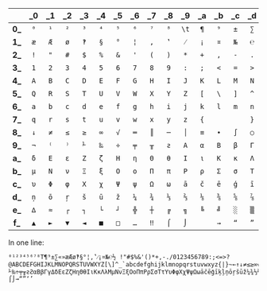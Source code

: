 |        | _0  | _1  | _2  | _3  | _4  | _5  | _6  | _7  | _8  | _9  | _a  | _b  | _c  | _d  | _e  | _f  |
|:------:|:---:|:---:|:---:|:---:|:---:|:---:|:---:|:---:|:---:|:---:|:---:|:---:|:---:|:---:|:---:|:---:|
**0_**|`⁰`|`¹`|`²`|`³`|`⁴`|`⁵`|`⁶`|`⁷`|`⁸`|`\t`|`¶`|`⁹`|`±`|`∑`|`«`|`»`|
**1_**|`æ`|`Æ`|`ø`|`‽`|`§`|`°`|`¦`|`‚`|`‛`|`⁄`|`¡`|`¤`|`№`|`℮`|`½`|<code> </code>|
**2_**|`!`|`"`|`#`|`$`|`%`|`&`|`'`|`(`|`)`|`*`|`+`|`,`|`-`|`.`|`/`|`0`|
**3_**|`1`|`2`|`3`|`4`|`5`|`6`|`7`|`8`|`9`|`:`|`;`|`<`|`=`|`>`|`?`|`@`|
**4_**|`A`|`B`|`C`|`D`|`E`|`F`|`G`|`H`|`I`|`J`|`K`|`L`|`M`|`N`|`O`|`P`|
**5_**|`Q`|`R`|`S`|`T`|`U`|`V`|`W`|`X`|`Y`|`Z`|`[`|`\`|`]`|`^`|`_`|```|
**6_**|`a`|`b`|`c`|`d`|`e`|`f`|`g`|`h`|`i`|`j`|`k`|`l`|`m`|`n`|`o`|`p`|
**7_**|`q`|`r`|`s`|`t`|`u`|`v`|`w`|`x`|`y`|`z`|`{`|<code>|</code>|`}`|`~`|`←`|`↑`|
**8_**|`↓`|`≠`|`≤`|`≥`|`∞`|`√`|`═`|`║`|`─`|`│`|`≡`|`∙`|`∫`|`○`|`׀`|`′`|
**9_**|`¬`|`⁽`|`⁾`|`⅟`|`‰`|`÷`|`╤`|`╥`|`ƨ`|`Α`|`α`|`Β`|`β`|`Γ`|`γ`|`Δ`|
**a_**|`δ`|`Ε`|`ε`|`Ζ`|`ζ`|`Η`|`η`|`Θ`|`θ`|`Ι`|`ι`|`Κ`|`κ`|`Λ`|`λ`|`Μ`|
**b_**|`μ`|`Ν`|`ν`|`Ξ`|`ξ`|`Ο`|`ο`|`Π`|`π`|`Ρ`|`ρ`|`Σ`|`σ`|`Τ`|`τ`|`Υ`|
**c_**|`υ`|`Φ`|`φ`|`Χ`|`χ`|`Ψ`|`ψ`|`Ω`|`ω`|`ā`|`č`|`ē`|`ģ`|`ī`|`ķ`|`ļ`|
**d_**|`ņ`|`ō`|`ŗ`|`š`|`ū`|`ž`|`¼`|`¾`|`⅓`|`⅔`|`⅛`|`⅜`|`⅝`|`⅞`|`↔`|`↕`|
**e_**|`∆`|`≈`|`┌`|`┐`|`└`|`┘`|`╬`|`┼`|`╔`|`╗`|`╚`|`╝`|`░`|`▒`|`▓`|`█`|
**f_**|`▲`|`►`|`▼`|`◄`|`■`|`□`|`…`|`‼`|`⌠`|`⌡`|`͏`|`→`|`“`|`”`|`‘`|`’`|

In one line:

    ⁰¹²³⁴⁵⁶⁷⁸T¶⁹±∑«»æÆø‽§°¦‚‛⁄¡¤№℮½ !"#$%&'()*+,-./0123456789:;<=>?@ABCDEFGHIJKLMNOPQRSTUVWXYZ[\]^_`abcdefghijklmnopqrstuvwxyz{|}~←↑↓≠≤≥∞√═║─│≡∙∫○׀′¬⁽⁾⅟‰÷╤╥ƨƧαΒβΓγΔδΕεΖζΗηΘθΙιΚκΛλΜμΝνΞξΟοΠπΡρΣσΤτΥυΦφΧχΨψΩωāčēģīķļņōŗšūž¼¾⅓⅔⅛⅜⅝⅞↔↕∆≈┌┐└┘╬┼╔╗╚╝░▒▓█▲►▼◄■□…‼⌠⌡͏→“”‘’
